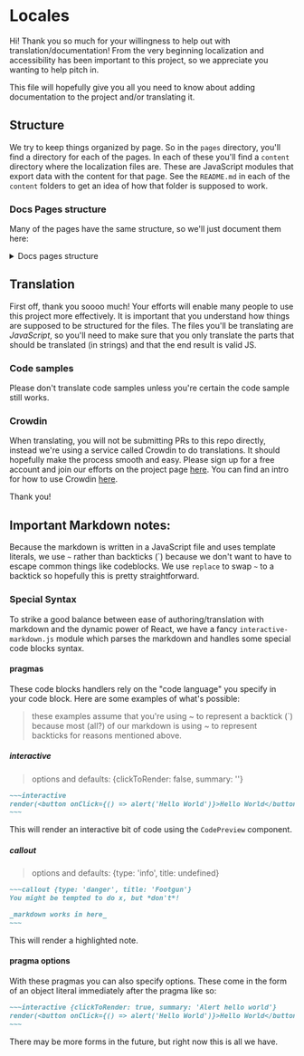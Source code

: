 # Locales

Hi! Thank you so much for your willingness to help out with
translation/documentation! From the very beginning localization and
accessibility has been important to this project, so we appreciate you wanting
to help pitch in.

This file will hopefully give you all you need to know about adding
documentation to the project and/or translating it.

## Structure

We try to keep things organized by page. So in the `pages` directory, you'll
find a directory for each of the pages. In each of these you'll find a
`content` directory where the localization files are. These are JavaScript
modules that export data with the content for that page. See the `README.md`
in each of the `content` folders to get an idea of how that folder is supposed
to work.

### Docs Pages structure

Many of the pages have the same structure, so we'll just document them here:

<details>
<summary>Docs pages structure</summary>

Here's an example of a docs page:

```javascript
import React from 'react'
import {withContent} from '../../components/locale'
import Layout from '../../components/layout'
import PageSections from '../../components/page-sections'

function Advanced({url, content, locale}) {
  return (
    <Layout pathname={url ? url.pathname : ''} locale={locale}>
      <PageSections data={content} />
    </Layout>
  )
}

// the `page` here should be the name of the folder in which this file resides
export default withContent({page: 'advanced'}, Advanced)
```

With this, you'll need a `content/index.js` file with this structure:

```javascript
module.exports = {
  title: 'The title',
  heading: `Some heading thing`,
  sections: [
    // these are local files that you require in
    // see the structure of those next
    require('./doc-section-1'),
    require('./doc-section-2'),
  ],
}
```

Here's an example of what `./doc-section-1` would look like:

```javascript
module.exports = {
  title: 'Title of the section (supports markdown)',
  subtitle: 'The subtitle of the section (also supports markdown)',
  description: `
    # this is markdown parseable
    with support for the special syntax mentioned below
  `.replace(/~/g, '`'), // so you avoid having to escape backticks (read more below)
  codesandboxId: '2k8yll8qj', // optional, will show a codesandbox embed below your docs
  filename: __filename, // required
}
```

</details>

## Translation

First off, thank you soooo much! Your efforts will enable many people to use
this project more effectively. It is important that you understand how things
are supposed to be structured for the files. The files you'll be translating
are *JavaScript*, so you'll need to make sure that you only translate the parts
that should be translated (in strings) and that the end result is valid JS.

### Code samples

Please don't translate code samples unless you're certain the code sample still
works.

### Crowdin

When translating, you will not be submitting PRs to this repo directly, instead
we're using a service called Crowdin to do translations. It should hopefully
make the process smooth and easy. Please sign up for a free account and join
our efforts on the project page
[here](https://crowdin.com/project/glamorous-website). You can find an intro
for how to use Crowdin [here](https://youtu.be/LySRFuiKYLE).

Thank you!

## Important Markdown notes:

Because the markdown is written in a JavaScript file and uses template
literals, we use `~` rather than backticks (\`) because we don't want to have
to escape common things like codeblocks. We use `replace` to swap `~` to a
backtick so hopefully this is pretty straightforward.

### Special Syntax

To strike a good balance between ease of authoring/translation with markdown
and the dynamic power of React, we have a fancy `interactive-markdown.js`
module which parses the markdown and handles some special code blocks syntax.

#### pragmas

These code blocks handlers rely on the "code language" you specify in your
code block. Here are some examples of what's possible:

> these examples assume that you're using ~ to represent a backtick (\`)
> because most (all?) of our markdown is using ~ to represent backticks
> for reasons mentioned above.

##### interactive

> options and defaults: {clickToRender: false, summary: ''}

```md
~~~interactive
render(<button onClick={() => alert('Hello World')}>Hello World</button>)
~~~
```

This will render an interactive bit of code using the `CodePreview` component.

##### callout

> options and defaults: {type: 'info', title: undefined}

```md
~~~callout {type: 'danger', title: 'Footgun'}
You might be tempted to do x, but *don't*!

_markdown works in here_
~~~
```

This will render a highlighted note.

#### pragma options

With these pragmas you can also specify options. These come in the form of an
object literal immediately after the pragma like so:

```md
~~~interactive {clickToRender: true, summary: 'Alert hello world'}
render(<button onClick={() => alert('Hello World')}>Hello World</button>)
~~~
```

There may be more forms in the future, but right now this is all we have.
